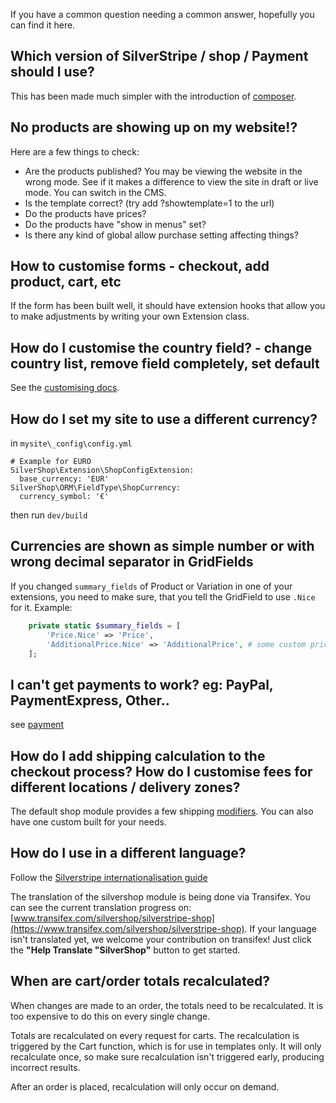 If you have a common question needing a common answer, hopefully you can find it here.

## Which version of SilverStripe / shop / Payment should I use?

This has been made much simpler with the introduction of [composer](https://getcomposer.org/).

## No products are showing up on my website!?

Here are a few things to check:

 * Are the products published? You may be viewing the website in the wrong mode. See if it makes a difference to view the site in draft or live mode. You can switch in the CMS.
 * Is the template correct? (try add ?showtemplate=1 to the url)
 * Do the products have prices?
 * Do the products have "show in menus" set?
 * Is there any kind of global allow purchase setting affecting things?

## How to customise forms - checkout, add product, cart, etc

If the form has been built well, it should have extension hooks that allow you to make adjustments by writing your own Extension class.

## How do I customise the country field? - change country list, remove field completely, set default

See the [customising docs](../02_Customisation/index.md).

## How do I set my site to use a different currency?

in `mysite\_config\config.yml`

```
# Example for EURO
SilverShop\Extension\ShopConfigExtension:
  base_currency: 'EUR'
SilverShop\ORM\FieldType\ShopCurrency:
  currency_symbol: '€'
```

then run `dev/build`

## Currencies are shown as simple number or with wrong decimal separator in GridFields

If you changed `summary_fields` of Product or Variation in one of your extensions, you need to make sure, that you tell the GridField to use `.Nice` for it. Example:

```php
    private static $summary_fields = [
        'Price.Nice' => 'Price',
        'AdditionalPrice.Nice' => 'AdditionalPrice', # some custom price field
    ];

```

## I can't get payments to work? eg: PayPal, PaymentExpress, Other..

see [payment](06_Payment.md)

## How do I add shipping calculation to the checkout process? How do I customise fees for different locations / delivery zones?

The default shop module provides a few shipping [modifiers](../03_How_It_Works/Order_Modifiers.md). You can also have one custom built for your needs.

## How do I use in a different language?

Follow the [Silverstripe internationalisation guide](http://docs.silverstripe.org/en/developer_guides/i18n/)


The translation of the silvershop module is being done via Transifex. You can see the current translation progress on: [www.transifex.com/silvershop/silverstripe-shop](https://www.transifex.com/silvershop/silverstripe-shop).
If your language isn't translated yet, we welcome your contribution on transifex! Just click the **"Help Translate "SilverShop"** button to get started.


## When are cart/order totals recalculated?

When changes are made to an order, the totals need to be recalculated. It is too expensive to do this on every single change.

Totals are recalculated on every request for carts. The recalculation is triggered by the Cart function,
which is for use in templates only. It will only recalculate once, so make sure recalculation isn't triggered early, producing incorrect results.

After an order is placed, recalculation will only occur on demand.
